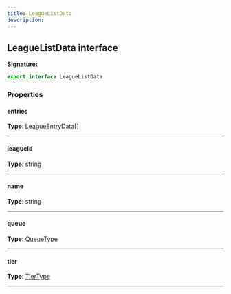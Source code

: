 ```yaml
---
title: LeagueListData
description: 
---
```


## LeagueListData interface



**Signature:**

```ts
export interface LeagueListData 
```

### Properties

#### entries



**Type**: [LeagueEntryData](/shieldbow/api/LeagueEntryData.md)[]

---

#### leagueId



**Type**: string

---

#### name



**Type**: string

---

#### queue



**Type**: [QueueType](/shieldbow/api/QueueType.md)

---

#### tier



**Type**: [TierType](/shieldbow/api/TierType.md)

---

